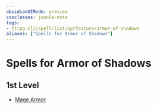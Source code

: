 ```yaml
---
obsidianUIMode: preview
cssclasses: json5e-note
tags:
- ttrpg-cli/spell/list/optfeature/armor-of-shadows
aliases: ["Spells for Armor of Shadows"]
---
```

# Spells for Armor of Shadows

## 1st Level

- [Mage Armor](mage-armor-xphb "XPHB")